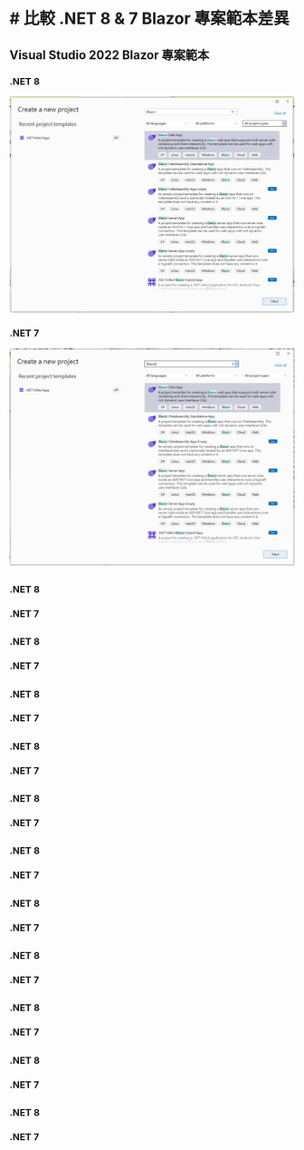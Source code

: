 # # 比較 .NET 8 & 7 Blazor 專案範本差異

## Visual Studio 2022 Blazor 專案範本

### .NET 8

![](../Images/X2023-9886.png)

### .NET 7

![](../Images/X2023-9885.png)

## 

### .NET 8



### .NET 7




## 

### .NET 8



### .NET 7




## 

### .NET 8



### .NET 7




## 

### .NET 8



### .NET 7




## 

### .NET 8



### .NET 7




## 

### .NET 8



### .NET 7




## 

### .NET 8



### .NET 7




## 

### .NET 8



### .NET 7




## 

### .NET 8



### .NET 7




## 

### .NET 8



### .NET 7




## 

### .NET 8



### .NET 7




